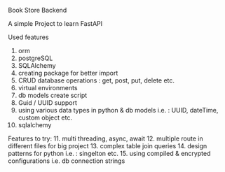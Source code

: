 Book Store Backend

A simple Project to learn FastAPI

Used features
1. orm
2. postgreSQL
3. SQLAlchemy
4. creating package for better import
5. CRUD database operations : get, post, put, delete etc.
6. virtual environments
7. db models create script
8. Guid / UUID support
9. using various data types in python & db models i.e. : UUID, dateTime, custom object etc.
10. sqlalchemy
 
Features to try:
11. multi threading, async, await
12. multiple route in different files for big project
13. complex table join queries
14. design patterns for python i.e. : singelton etc.
15. using compiled & encrypted configurations i.e. db connection strings

